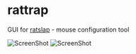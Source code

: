 # rattrap
GUI for [ratslap](https://gitlab.com/krayon/ratslap) - mouse configuration tool

![ScreenShot](https://raw.github.com/Asocia/rattrap/master/images/screenshot.png)
![ScreenShot](https://raw.github.com/Asocia/rattrap/master/images/screenshot_command_editor.png)

